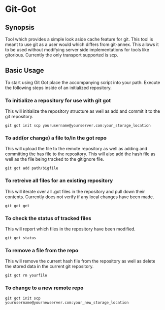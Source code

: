 # Git-Got
## Synopsis
Tool which provides a simple look aside cache feature for git.  This tool is
meant to use git as a user would which differs from git-annex.  This allows
it to be used without modifying server side implementations for tools like
gitorious.  Currently the only transport supported is scp.

## Basic Usage
To start using Git Got place the accompanying script into your path.  Execute
the following steps inside of an initialized repository.

### To initialize a repository for use with git got
This will initialize the repository structure as well as add and commit
it to the git repository.

    git got init scp yourusername@yourserver.com:your_storage_location

### To add(or change) a file to/in the got repo
This will upload the file to the remote repository as well as adding and
committing the has file to the repository.  This will also add the hash file as
well as the file being tracked to the gitignore file.

    git got add path/bigfile

### To retreive all files for an existing repository
This will iterate over all .got files in the repository and pull down their contents.
Currently does not verify if any local changes have been made.

    git got get

### To check the status of tracked files
This will report which files in the repository have been modified.

    git got status

### To remove a file from the repo
This will remove the current hash file from the repository as well as delete the
stored data in the current git repository.

    git got rm yourfile

### To change to a new remote repo
    git got init scp yourusername@yournewserver.com:your_new_storage_location
